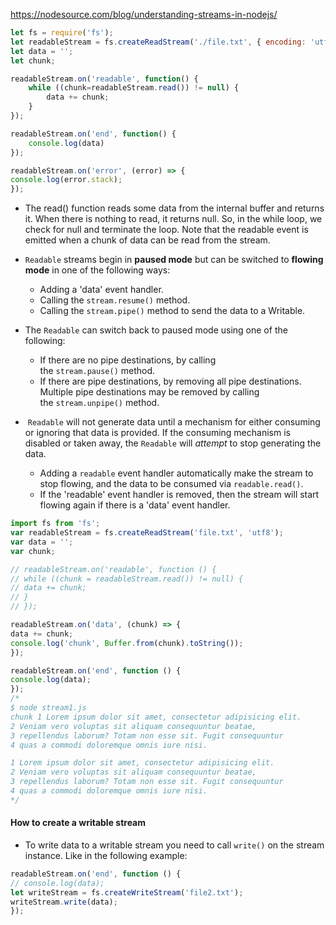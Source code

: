 https://nodesource.com/blog/understanding-streams-in-nodejs/

```javascript
let fs = require('fs');
let readableStream = fs.createReadStream('./file.txt', { encoding: 'utf8' });
let data = '';
let chunk;

readableStream.on('readable', function() {
    while ((chunk=readableStream.read()) != null) {
        data += chunk;
    }
});

readableStream.on('end', function() {
    console.log(data)
});

readableStream.on('error', (error) => {
console.log(error.stack);
});
```

- The read() function reads some data from the internal buffer and returns it. When there is nothing to read, it returns null. So, in the while loop, we check for null and terminate the loop. Note that the readable event is emitted when a chunk of data can be read from the stream.

- `Readable` streams begin in **paused mode** but can be switched to **flowing mode** in one of the following ways:
	-   Adding a 'data' event handler.
	-   Calling the `stream.resume()` method.
	-   Calling the `stream.pipe()` method to send the data to a Writable.

- The `Readable` can switch back to paused mode using one of the following:
	-   If there are no pipe destinations, by calling the `stream.pause()` method.
	-   If there are pipe destinations, by removing all pipe destinations. Multiple pipe destinations may be removed by calling the `stream.unpipe()` method.

-  `Readable` will not generate data until a mechanism for either consuming or ignoring that data is provided. If the consuming mechanism is disabled or taken away, the `Readable` will _attempt_ to stop generating the data. 
	- Adding a `readable` event handler automatically make the stream to stop flowing, and the data to be consumed via `readable.read()`. 
	- If the 'readable' event handler is removed, then the stream will start flowing again if there is a 'data' event handler.

```javascript
import fs from 'fs';
var readableStream = fs.createReadStream('file.txt', 'utf8');
var data = '';
var chunk; 

// readableStream.on('readable', function () {
// while ((chunk = readableStream.read()) != null) {
// data += chunk;
// }
// });

readableStream.on('data', (chunk) => {
data += chunk;
console.log('chunk', Buffer.from(chunk).toString());
});

readableStream.on('end', function () {
console.log(data);
});
/*
$ node stream1.js 
chunk 1 Lorem ipsum dolor sit amet, consectetur adipisicing elit. 
2 Veniam vero voluptas sit aliquam consequuntur beatae, 
3 repellendus laborum? Totam non esse sit. Fugit consequuntur 
4 quas a commodi doloremque omnis iure nisi.

1 Lorem ipsum dolor sit amet, consectetur adipisicing elit. 
2 Veniam vero voluptas sit aliquam consequuntur beatae, 
3 repellendus laborum? Totam non esse sit. Fugit consequuntur 
4 quas a commodi doloremque omnis iure nisi.
*/
```

#### How to create a writable stream

- To write data to a writable stream you need to call `write()` on the stream instance. Like in the following example:

```javascript
readableStream.on('end', function () {
// console.log(data);
let writeStream = fs.createWriteStream('file2.txt');
writeStream.write(data);
});
```

